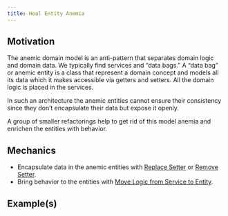 ```yaml
---
title: Heal Entity Anemia
---
```


<!-- ![](../../images/domain-driven-refactorings/YYY/XXXX.drawio.svg){: .align-center} -->

## Motivation

The anemic domain model is an anti-pattern that separates domain logic and domain data. We typically find services and “data bags.” A “data bag” or anemic entity is a class that represent a domain concept and models all its data which it makes accessible via getters and setters. All the domain logic is placed in the services.

In such an architecture the anemic entities cannot ensure their consistency since they don’t encapsulate their data but expose it openly.

A group of smaller refactorings help to get rid of this model anemia and enrichen the entities with behavior.

## Mechanics

- Encapsulate data in the anemic entities with [Replace Setter](replace-setter) or [Remove Setter](remove-setter).
- Bring behavior to the entities with [Move Logic from Service to Entity](move-logic-from-service-to-entity).

## Example(s)
